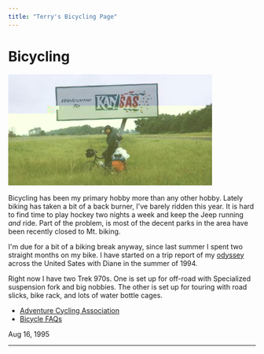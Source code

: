 ```yaml
---
title: "Terry's Bicycling Page"
---
```

# Bicycling

![Bike](../../img/terry/bike/dt19.jpg "Bike")

Bicycling has been my primary hobby more than any other hobby. Lately biking has taken a bit of a back burner, I've barely ridden this year. It is hard to find time to play hockey two nights a week and keep the Jeep running _and_ ride. Part of the problem, is most of the decent parks in the area have been recently closed to Mt. biking.

I'm due for a bit of a biking break anyway, since last summer I spent two straight months on my bike. I have started on a trip report of my [odyssey](odyssey.md) across the United Sates with Diane in the summer of 1994.

Right now I have two Trek 970s. One is set up for off-road with Specialized suspension fork and big nobbies. The other is set up for touring with road slicks, bike rack, and lots of water bottle cages.

  * [Adventure Cycling Association](https://outside.starwave.com/outside/online/organization/adv/main.md)
  * [Bicycle FAQs](gopher://draco.acs.uci.edu:1071/00/faq)

Aug 16, 1995

* * *